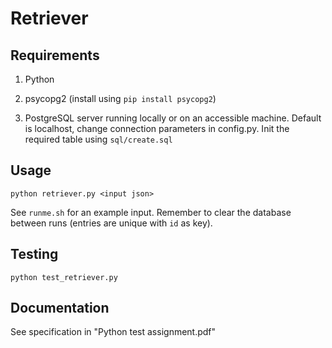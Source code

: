 # Retriever

## Requirements
1. Python


2. psycopg2 (install using `pip install psycopg2`)


3. PostgreSQL server running locally or on an accessible machine. Default is localhost, change connection parameters in 
   config.py. 
   Init the required table using `sql/create.sql`
   
## Usage
`python retriever.py <input json>`

See `runme.sh` for an example input. Remember to clear the database between runs (entries are unique with `id` as key).

## Testing
`python test_retriever.py`


## Documentation
See specification in "Python test assignment.pdf"
